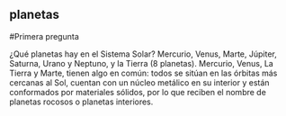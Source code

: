 ## planetas

#Primera pregunta

¿Qué planetas hay en el Sistema Solar?
Mercurio, Venus, Marte, Júpiter, Saturna, Urano y Neptuno, y la Tierra (8 planetas).
Mercurio, Venus, La Tierra y Marte, tienen algo en común: todos se sitúan en las órbitas más cercanas al Sol, cuentan con un núcleo metálico en su interior y están conformados por materiales sólidos, por lo que reciben el nombre de planetas rocosos o planetas interiores.